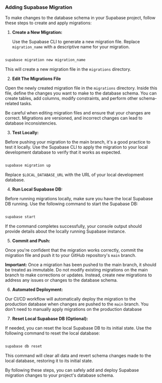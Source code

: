 ### Adding Supabase Migration

To make changes to the database schema in your Supabase project, follow these steps to create and apply migrations:

1. **Create a New Migration:**

   Use the Supabase CLI to generate a new migration file. Replace `migration_name` with a descriptive name for your migration.

```bash

supabase migration new migration_name

```
This will create a new migration file in the `migrations` directory.

2. **Edit The Migrations File**

Open the newly created migration file in the `migrations` directory. Inside this file, define the changes you want to make to the database schema. You can create tables, add columns, modify constraints, and perform other schema-related tasks.

Be careful when editing migration files and ensure that your changes are correct. Migrations are versioned, and incorrect changes can lead to database inconsistencies.


3. **Test Locally:**

Before pushing your migration to the main branch, it's a good practice to test it locally. Use the Supabase CLI to apply the migration to your local development database to verify that it works as expected.


```bash

supabase migration up

```

Replace `$LOCAL_DATABASE_URL` with the URL of your local development database.


4. **Run Local Supabase DB:**

Before running migrations locally, make sure you have the local Supabase DB running. Use the following command to start the Supabase DB:
   
```bash

supabase start

```
If the command completes successfully, your console output should provide details about the locally running Supabase instance.


5. **Commit and Push:**

Once you're confident that the migration works correctly, commit the migration file and push it to your GitHub repository's `main` branch.

**Important:** Once a migration has been pushed to the main branch, it should be treated as immutable. Do not modify existing migrations on the main branch to make corrections or updates. Instead, create new migrations to address any issues or changes to the database schema.

6. **Automated Deployment:**

Our CI/CD workflow will automatically deploy the migration to the production database when changes are pushed to the `main` branch. You don't need to manually apply migrations on the production database


7. **Reset Local Supabase DB (Optional):**

If needed, you can reset the local Supabase DB to its initial state. Use the following command to reset the local database:
   
```bash

supabase db reset

```

This command will clear all data and revert schema changes made to the local database, restoring it to its initial state.


By following these steps, you can safely add and deploy Supabase migration changes to your project's database schema.
